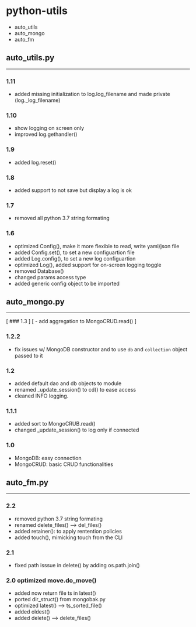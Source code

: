 # python-utils
- auto_utils
- auto_mongo
- auto_fm


## auto_utils.py
---

### 1.11
- added missing initialization to log.log_filename and made private (log._log_filename)

### 1.10
- show logging on screen only
- improved log.gethandler()

### 1.9
- added log.reset()

### 1.8
- added support to not save but display a log is ok

### 1.7 
- removed all python 3.7 string formating

### 1.6 
- optimized Config(), make it more flexible to read, write yaml/json file
- added Config.set(), to set a new configuartion file
- added Log.config(), to set a new log configuartion
- optimized Log(), added support for on-screen logging toggle
- removed Database()
- changed params access type
- added generic config object to be imported


## auto_mongo.py 
---

[ ### 1.3 ]
[ - add aggregation to MongoCRUD.read() ]


### 1.2.2
- fix issues w/ MongoDB constructor and to use `db` and `collection` object passed to it


### 1.2
- added default dao and db objects to module
- renamed _update_session() to cd() to ease access
- cleaned INFO logging.

### 1.1.1
- added sort to MongoCRUB.read()
- changed _update_session() to log only if connected

### 1.0 
- MongoDB: easy connection
- MongoCRUD: basic CRUD functionalities


## auto_fm.py
---

### 2.2 
- removed python 3.7 string formating
- renamed delete_files() --> del_files()
- added retainer(): to apply rentention policies
- added touch(), mimicking touch from the CLI

### 2.1 
- fixed path isssue in delete() by adding os.path.join()

### 2.0 optimized move.do_move()
- added now return file ts in latest()
- ported dir_struct() from mongobak.py
- optimized latest() --> ts_sorted_file()
- added oldest()
- added delete() --> delete_files()

